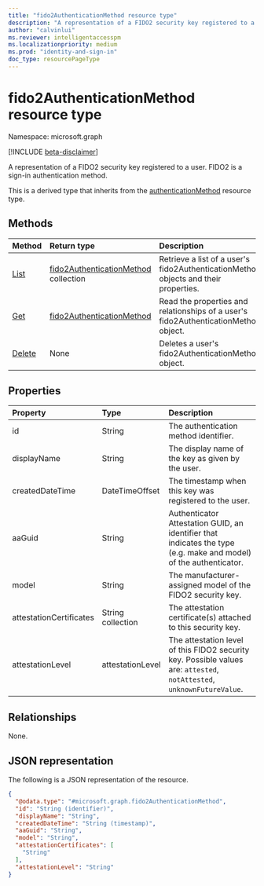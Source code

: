 ```yaml
---
title: "fido2AuthenticationMethod resource type"
description: "A representation of a FIDO2 security key registered to a user. FIDO2 is a sign-in authentication method."
author: "calvinlui"
ms.reviewer: intelligentaccesspm
ms.localizationpriority: medium
ms.prod: "identity-and-sign-in"
doc_type: resourcePageType
---
```


# fido2AuthenticationMethod resource type

Namespace: microsoft.graph

[!INCLUDE [beta-disclaimer](../../includes/beta-disclaimer.md)]

A representation of a FIDO2 security key registered to a user. FIDO2 is a sign-in authentication method.

This is a derived type that inherits from the [authenticationMethod](authenticationmethod.md) resource type.

## Methods
|Method|Return type|Description|
|:---|:---|:---|
|[List](../api/fido2authenticationmethod-list.md)|[fido2AuthenticationMethod](../resources/fido2authenticationmethod.md) collection|Retrieve a list of a user's fido2AuthenticationMethod objects and their properties.|
|[Get](../api/fido2authenticationmethod-get.md)|[fido2AuthenticationMethod](../resources/fido2authenticationmethod.md)|Read the properties and relationships of a user's fido2AuthenticationMethod object.|
|[Delete](../api/fido2authenticationmethod-delete.md)|None|Deletes a user's fido2AuthenticationMethod object.|

## Properties
|Property|Type|Description|
|:---|:---|:---|
|id|String|The authentication method identifier.|
|displayName|String|The display name of the key as given by the user.|
|createdDateTime|DateTimeOffset|The timestamp when this key was registered to the user.|
|aaGuid|String|Authenticator Attestation GUID, an identifier that indicates the type (e.g. make and model) of the authenticator.|
|model|String|The manufacturer-assigned model of the FIDO2 security key.|
|attestationCertificates|String collection|The attestation certificate(s) attached to this security key.|
|attestationLevel|attestationLevel|The attestation level of this FIDO2 security key. Possible values are: `attested`, `notAttested`, `unknownFutureValue`.|


## Relationships
None.

## JSON representation
The following is a JSON representation of the resource.
<!-- {
  "blockType": "resource",
  "keyProperty": "id",
  "@odata.type": "microsoft.graph.fido2AuthenticationMethod",
  "baseType": "microsoft.graph.authenticationMethod",
  "openType": false
}
-->
``` json
{
  "@odata.type": "#microsoft.graph.fido2AuthenticationMethod",
  "id": "String (identifier)",
  "displayName": "String",
  "createdDateTime": "String (timestamp)",
  "aaGuid": "String",
  "model": "String",
  "attestationCertificates": [
    "String"
  ],
  "attestationLevel": "String"
}
```

